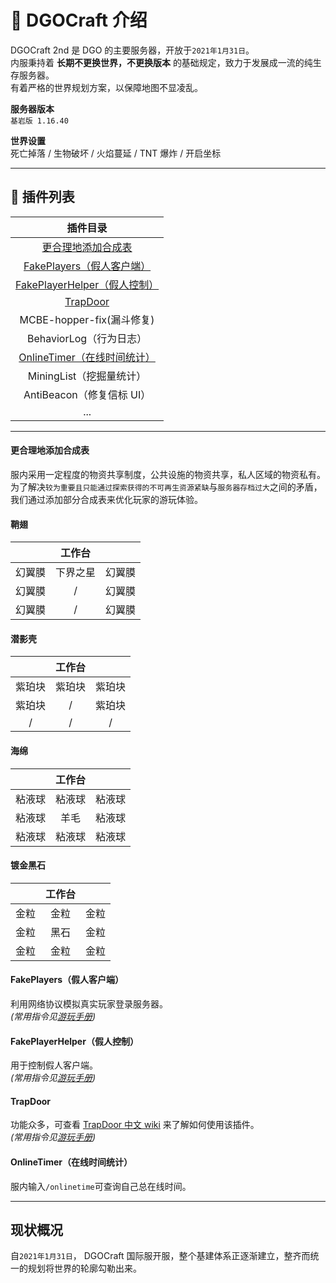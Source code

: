 <!-- information/DGOCraft/2nd -->

# 📃 DGOCraft 介绍

DGOCraft 2nd 是 DGO 的主要服务器，开放于`2021年1月31日`。<br/>
内服秉持着 **长期不更换世界，不更换版本** 的基础规定，致力于发展成一流的纯生存服务器。<br/>
有着严格的世界规划方案，以保障地图不显凌乱。

**服务器版本** <br/>
`基岩版 1.16.40`

**世界设置** <br/>
死亡掉落 / 生物破坏 / 火焰蔓延 / TNT 爆炸 / 开启坐标

---

## 🔌 插件列表

|                                        插件目录                                        |
| :------------------------------------------------------------------------------------: |
|          [更合理地添加合成表](information/DGOCraft/2nd?id=更合理地添加合成表)          |
|   [FakePlayers（假人客户端）](information/DGOCraft/2nd?id=fakeplayers（假人客户端）)   |
| [FakePlayerHelper（假人控制）](information/DGOCraft/2nd?id=fakeplayers（假人客户端）)  |
|                    [TrapDoor](information/DGOCraft/2nd?id=TrapDoor)                    |
|                               MCBE-hopper-fix(漏斗修复)                                |
|                                BehaviorLog（行为日志）                                 |
| [OnlineTimer（在线时间统计）](information/DGOCraft/2nd?id=onlinetimer（在线时间统计）) |
|                                MiningList（挖掘量统计）                                |
|                               AntiBeacon（修复信标 UI）                                |
|                                          ...                                           |

---

#### 更合理地添加合成表

服内采用一定程度的物资共享制度，公共设施的物资共享，私人区域的物资私有。<br/>
为了解决`较为重要且只能通过探索获得的不可再生资源紧缺`与`服务器存档过大`之间的矛盾，<br/>
我们通过添加部分合成表来优化玩家的游玩体验。

<!-- tabs:start -->

#### **鞘翅**

|        |  工作台  |        |
| :----: | :------: | :----: |
| 幻翼膜 | 下界之星 | 幻翼膜 |
| 幻翼膜 |    /     | 幻翼膜 |
| 幻翼膜 |    /     | 幻翼膜 |

#### **潜影壳**

|        | 工作台 |        |
| :----: | :----: | :----: |
| 紫珀块 | 紫珀块 | 紫珀块 |
| 紫珀块 |   /    | 紫珀块 |
|   /    |   /    |   /    |

#### **海绵**

|        | 工作台 |        |
| :----: | :----: | :----: |
| 粘液球 | 粘液球 | 粘液球 |
| 粘液球 |  羊毛  | 粘液球 |
| 粘液球 | 粘液球 | 粘液球 |

#### **镀金黑石**

|      | 工作台 |      |
| :--: | :----: | :--: |
| 金粒 |  金粒  | 金粒 |
| 金粒 |  黑石  | 金粒 |
| 金粒 |  金粒  | 金粒 |

<!-- tabs:end -->

<!-- tabs:end -->

#### FakePlayers（假人客户端）

利用网络协议模拟真实玩家登录服务器。<br/>
_(常用指令见[游玩手册](information/DGOCraft/play?id=常用指令))_

#### FakePlayerHelper（假人控制）

用于控制假人客户端。<br/>
_(常用指令见[游玩手册](information/DGOCraft/play?id=常用指令))_

#### TrapDoor

功能众多，可查看 [TrapDoor 中文 wiki](https://github.com/hhhxiao/TrapDoor/wiki/3.-%E5%8A%9F%E8%83%BD) 来了解如何使用该插件。<br/>
_(常用指令见[游玩手册](information/DGOCraft/play?id=常用指令))_

#### OnlineTimer（在线时间统计）

服内输入`/onlinetime`可查询自己总在线时间。

---

## 现状概况

自`2021年1月31日`， DGOCraft 国际服开服，整个基建体系正逐渐建立，整齐而统一的规划将世界的轮廓勾勒出来。
